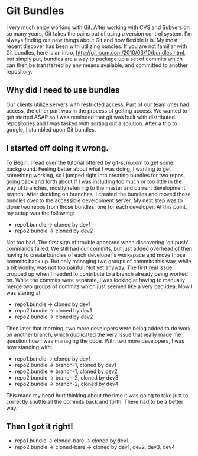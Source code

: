 # Git Bundles
I very much enjoy working with Git.  After working with CVS and Subversion so many years, Git takes the pains out of using a version control system.  I'm always finding out new things about Git and how flexible it is.  My most recent discover has been with utilizing bundles.  If you are not familiar with Git bundles, here is an intro, http://git-scm.com/2010/03/10/bundles.html, but simply put, bundles are a way to package up a set of commits which can then be transferred by any means available, and committed to another repository.

## Why did I need to use bundles
Our clients utilize servers with restricted access.  Part of our team (me) had access, the other part was in the process of getting access.  We wanted to get started ASAP so I was reminded that git was built with distributed repositories and I was tasked with sorting out a solution.  After a trip to google, I stumbled upon Git bundles.  

## I started off doing it wrong.
To Begin, I read over the tutorial offered by git-scm.com to get some background.  Feeling better about what I was doing, I wanting to get something working, so I jumped right into creating bundles for two repos, going back and forth about If I was including too much or too little in the way of branches, mostly referring to the master and current development branch.   After deciding on branches, I created the bundles and moved those bundles over to the accessible development server.  My next step was to clone two repos from those bundles, one for each developer.  At this point, my setup was the following:  
* repo1.bundle -> cloned by dev1
* repo2.bundle -> cloned by dev2

Not too bad.  The first sign of trouble appeared when discovering 'git push' commands failed.  We still had our commits, but just added overhead of then having to create bundles of each developer's workspace and move those commits back up.  But only managing two groups of commits this way, while a bit wonky, was not too painful.  Not yet anyway.  The first real issue cropped up when I needed to contribute to a branch already being worked on.  While the commits were separate, I was looking at having to manually merge two groups of commits which just seemed like a very bad idea.   Now I was staring at: 
* repo1.bundle -> cloned by dev1
* repo2.bundle -> cloned by dev1
* repo2.bundle -> cloned by dev2

Then later that morning, two more developers were being added to do work on another branch,  which duplicated the very issue that really made me question how I was managing the code.  With two more developers, I was now standing with: 
* repo1.bundle -> cloned by dev1
* repo2.bundle -> branch-1, cloned by dev1
* repo2.bundle -> branch-1, cloned by dev2
* repo2.bundle -> branch-2, cloned by dev3
* repo2.bundle -> branch-2, cloned by dev4

This made my head hurt thinking about the time it was going to take just to correctly shuttle all the commits back and forth.
There had to be a better way.  

## Then I got it right!

* repo1.bundle -> cloned-bare -> cloned by dev1
* repo2.bundle -> cloned-bare -> cloned by dev1, dev2, dev3, dev4
